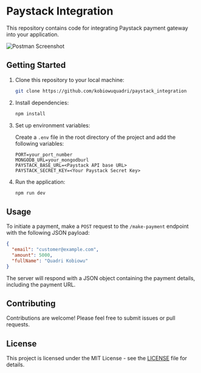 # Paystack Integration

This repository contains code for integrating Paystack payment gateway into your application.

![Postman Screenshot](https://imgur.com/kTCw2Is)

## Getting Started

1. Clone this repository to your local machine:

    ```bash
    git clone https://github.com/kobiowuquadri/paystack_integration
    ```

2. Install dependencies:

    ```bash
    npm install
    ```

3. Set up environment variables:
   
   Create a `.env` file in the root directory of the project and add the following variables:
   
   ```env
   PORT=your_port_number
   MONGODB_URL=your_mongodburl 
   PAYSTACK_BASE_URL=<Paystack API base URL>
   PAYSTACK_SECRET_KEY=<Your Paystack Secret Key>
   ```

4. Run the application:

    ```bash
    npm run dev
    ```

## Usage

To initiate a payment, make a `POST` request to the `/make-payment` endpoint with the following JSON payload:

```json
{
  "email": "customer@example.com",
  "amount": 5000,
  "fullName": "Quadri Kobiowu"
}
```

The server will respond with a JSON object containing the payment details, including the payment URL.

## Contributing

Contributions are welcome! Please feel free to submit issues or pull requests.

## License

This project is licensed under the MIT License - see the [LICENSE](LICENSE) file for details.
